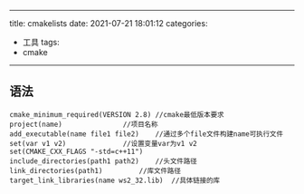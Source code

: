 
---
title: cmakelists
date: 2021-07-21 18:01:12
categories:
- 工具
tags:
- cmake
---




## 语法

```cmakelists
cmake_minimum_required(VERSION 2.8)	//cmake最低版本要求  
project(name)				//项目名称  
add_executable(name file1 file2)	//通过多个file文件构建name可执行文件  
set(var v1 v2)				//设置变量var为v1 v2  
set(CMAKE_CXX_FLAGS "-std=c++11")
include_directories(path1 path2)	//头文件路径  
link_directories(path1)			//库文件路径  
target_link_libraries(name ws2_32.lib)	//具体链接的库  

```

